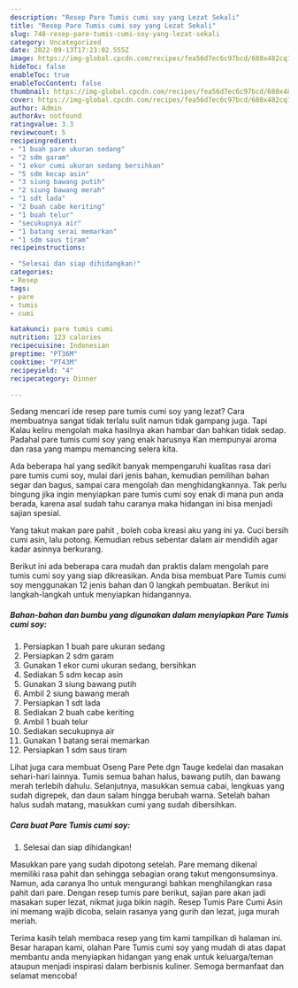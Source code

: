 ```yaml
---
description: "Resep Pare Tumis cumi soy yang Lezat Sekali"
title: "Resep Pare Tumis cumi soy yang Lezat Sekali"
slug: 748-resep-pare-tumis-cumi-soy-yang-lezat-sekali
category: Uncategorized
date: 2022-09-13T17:23:02.555Z
image: https://img-global.cpcdn.com/recipes/fea56d7ec6c97bcd/680x482cq70/pare-tumis-cumi-soy-foto-resep-utama.jpg
hideToc: false
enableToc: true
enableTocContent: false
thumbnail: https://img-global.cpcdn.com/recipes/fea56d7ec6c97bcd/680x482cq70/pare-tumis-cumi-soy-foto-resep-utama.jpg
cover: https://img-global.cpcdn.com/recipes/fea56d7ec6c97bcd/680x482cq70/pare-tumis-cumi-soy-foto-resep-utama.jpg
author: Admin
authorAv: notfound
ratingvalue: 3.3
reviewcount: 5
recipeingredient:
- "1 buah pare ukuran sedang"
- "2 sdm garam"
- "1 ekor cumi ukuran sedang bersihkan"
- "5 sdm kecap asin"
- "3 siung bawang putih"
- "2 siung bawang merah"
- "1 sdt lada"
- "2 buah cabe keriting"
- "1 buah telur"
- "secukupnya air"
- "1 batang serai memarkan"
- "1 sdm saus tiram"
recipeinstructions:

- "Selesai dan siap dihidangkan!"
categories:
- Resep
tags:
- pare
- tumis
- cumi

katakunci: pare tumis cumi 
nutrition: 123 calories
recipecuisine: Indonesian
preptime: "PT36M"
cooktime: "PT43M"
recipeyield: "4"
recipecategory: Dinner

---
```



Sedang mencari ide resep pare tumis cumi soy yang lezat? Cara membuatnya sangat tidak terlalu sulit namun tidak gampang juga. Tapi Kalau keliru mengolah maka hasilnya akan hambar dan bahkan tidak sedap. Padahal pare tumis cumi soy yang enak harusnya Kan mempunyai aroma dan rasa yang mampu memancing selera kita.


Ada beberapa hal yang sedikit banyak mempengaruhi kualitas rasa dari pare tumis cumi soy, mulai dari jenis bahan, kemudian pemilihan bahan segar dan bagus, sampai cara mengolah dan menghidangkannya. Tak perlu bingung jika ingin menyiapkan pare tumis cumi soy enak di mana pun anda berada, karena asal sudah tahu caranya maka hidangan ini bisa menjadi sajian spesial.

Yang takut makan pare pahit , boleh coba kreasi aku yang ini ya. Cuci bersih cumi asin, lalu potong. Kemudian rebus sebentar dalam air mendidih agar kadar asinnya berkurang.


Berikut ini ada beberapa cara mudah dan praktis dalam mengolah pare tumis cumi soy yang siap dikreasikan. Anda bisa membuat Pare Tumis cumi soy menggunakan 12 jenis bahan dan 0 langkah pembuatan. Berikut ini langkah-langkah untuk menyiapkan hidangannya.

<!--inarticleads1-->

##### Bahan-bahan dan bumbu yang digunakan dalam menyiapkan Pare Tumis cumi soy:

1. Persiapkan 1 buah pare ukuran sedang
1. Persiapkan 2 sdm garam
1. Gunakan 1 ekor cumi ukuran sedang, bersihkan
1. Sediakan 5 sdm kecap asin
1. Gunakan 3 siung bawang putih
1. Ambil 2 siung bawang merah
1. Persiapkan 1 sdt lada
1. Sediakan 2 buah cabe keriting
1. Ambil 1 buah telur
1. Sediakan secukupnya air
1. Gunakan 1 batang serai memarkan
1. Persiapkan 1 sdm saus tiram


Lihat juga cara membuat Oseng Pare Pete dgn Tauge kedelai dan masakan sehari-hari lainnya. Tumis semua bahan halus, bawang putih, dan bawang merah terlebih dahulu. Selanjutnya, masukkan semua cabai, lengkuas yang sudah digrepek, dan daun salam hingga berubah warna. Setelah bahan halus sudah matang, masukkan cumi yang sudah dibersihkan. 

<!--inarticleads2-->

##### Cara buat Pare Tumis cumi soy:


1. Selesai dan siap dihidangkan!

Masukkan pare yang sudah dipotong setelah. Pare memang dikenal memiliki rasa pahit dan sehingga sebagian orang takut mengonsumsinya. Namun, ada caranya lho untuk mengurangi bahkan menghilangkan rasa pahit dari pare. Dengan resep tumis pare berikut, sajian pare akan jadi masakan super lezat, nikmat juga bikin nagih. Resep Tumis Pare Cumi Asin ini memang wajib dicoba, selain rasanya yang gurih dan lezat, juga murah meriah. 

Terima kasih telah membaca resep yang tim kami tampilkan di halaman ini. Besar harapan kami, olahan Pare Tumis cumi soy yang mudah di atas dapat membantu anda menyiapkan hidangan yang enak untuk keluarga/teman ataupun menjadi inspirasi dalam berbisnis kuliner. Semoga bermanfaat dan selamat mencoba!
